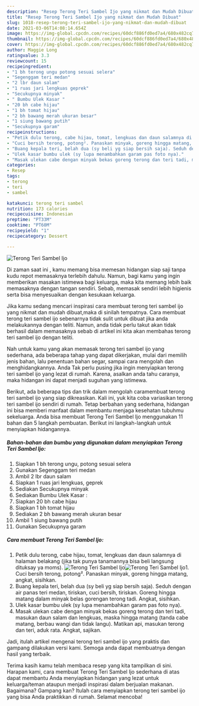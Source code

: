 ```yaml
---
description: "Resep Terong Teri Sambel Ijo yang nikmat dan Mudah Dibuat"
title: "Resep Terong Teri Sambel Ijo yang nikmat dan Mudah Dibuat"
slug: 1018-resep-terong-teri-sambel-ijo-yang-nikmat-dan-mudah-dibuat
date: 2021-03-06T14:08:14.654Z
image: https://img-global.cpcdn.com/recipes/60dcf886fd0ed7a4/680x482cq70/terong-teri-sambel-ijo-foto-resep-utama.jpg
thumbnail: https://img-global.cpcdn.com/recipes/60dcf886fd0ed7a4/680x482cq70/terong-teri-sambel-ijo-foto-resep-utama.jpg
cover: https://img-global.cpcdn.com/recipes/60dcf886fd0ed7a4/680x482cq70/terong-teri-sambel-ijo-foto-resep-utama.jpg
author: Maggie Long
ratingvalue: 3.3
reviewcount: 15
recipeingredient:
- "1 bh terong ungu potong sesuai selera"
- "Segenggam teri medan"
- "2 lbr daun salam"
- "1 ruas jari lengkuas geprek"
- "Secukupnya minyak"
- " Bumbu Ulek Kasar "
- "20 bh cabe hijau"
- "1 bh tomat hijau"
- "2 bh bawang merah ukuran besar"
- "1 siung bawang putih"
- "Secukupnya garam"
recipeinstructions:
- "Petik dulu terong, cabe hijau, tomat, lengkuas dan daun salamnya di halaman belakang (jika tak punya tanamannya bisa beli langsung dituksay ya moms)."
- "Cuci bersih terong, potong². Panaskan minyak, goreng hingga matang, angkat, sisihkan."
- "Buang kepala teri, belah dua (sy beli yg siap bersih saja). Seduh dengan air panas teri medan, tiriskan, cuci bersih, tiriskan. Goreng hingga matang dalam minyak belas gorengan terong tadi. Angkat, sisihkan."
- "Ulek kasar bumbu ulek (sy lupa menambahkan garam pas foto nya)."
- "Masak ulekan cabe dengan minyak bekas goreng terong dan teri tadi, masukan daun salam dan lengkuas, maska hingga matang (tanda cabe matang, berbau wangi dan tidak langu). Matikan api, masukan terong dan teri, aduk rata. Angkat, sajikan."
categories:
- Resep
tags:
- terong
- teri
- sambel

katakunci: terong teri sambel 
nutrition: 173 calories
recipecuisine: Indonesian
preptime: "PT33M"
cooktime: "PT60M"
recipeyield: "1"
recipecategory: Dessert

---
```



![Terong Teri Sambel Ijo](https://img-global.cpcdn.com/recipes/60dcf886fd0ed7a4/680x482cq70/terong-teri-sambel-ijo-foto-resep-utama.jpg)

Di zaman  saat ini , kamu memang bisa memesan hidangan siap saji tanpa kudu repot memasaknya terlebih dahulu. Namun, bagi kamu yang ingin memberikan masakan istimewa bagi keluarga, maka kita memang lebih baik memasaknya dengan tangan sendiri. Sebab, memasak sendiri lebih higienis serta bisa menyesuaikan dengan kesukaan keluarga.

Jika kamu sedang mencari inspirasi cara membuat terong teri sambel ijo yang nikmat dan mudah dibuat,maka di sinilah tempatnya. Cara membuat terong teri sambel ijo  sebenarnya tidak sulit untuk dibuat jika anda melakukannya dengan teliti. Namun, anda tidak perlu takut akan tidak berhasil dalam memasaknya 
sebab di artikel ini kita akan membahas terong teri sambel ijo dengan teliti.  



Nah untuk kamu yang akan memasak terong teri sambel ijo yang sederhana, ada beberapa tahap yang dapat dikerjakan, mulai dari memilih jenis bahan, lalu penentuan bahan segar, sampai cara mengolah dan menghidangkannya. Anda Tak perlu pusing jika ingin menyiapkan terong teri sambel ijo yang lezat di rumah. Karena, asalkan anda  tahu caranya, maka hidangan ini dapat menjadi suguhan yang istimewa.

Berikut, ada beberapa tips dan trik dalam mengolah caramembuat terong teri sambel ijo yang siap dikreasikan. Kali ini, yuk kita coba variasikan terong teri sambel ijo sendiri di rumah. Tetap berbahan yang sederhana, hidangan ini bisa memberi manfaat dalam membantu menjaga kesehatan tubuhmu sekeluarga. Anda bisa membuat Terong Teri Sambel Ijo menggunakan 11 bahan dan 5 langkah pembuatan. Berikut ini langkah-langkah untuk menyiapkan hidangannya.

<!--inarticleads1-->

##### Bahan-bahan dan bumbu yang digunakan dalam menyiapkan Terong Teri Sambel Ijo:

1. Siapkan 1 bh terong ungu, potong sesuai selera
1. Gunakan Segenggam teri medan
1. Ambil 2 lbr daun salam
1. Siapkan 1 ruas jari lengkuas, geprek
1. Sediakan Secukupnya minyak
1. Sediakan  Bumbu Ulek Kasar :
1. Siapkan 20 bh cabe hijau
1. Siapkan 1 bh tomat hijau
1. Sediakan 2 bh bawang merah ukuran besar
1. Ambil 1 siung bawang putih
1. Gunakan Secukupnya garam




<!--inarticleads2-->

##### Cara membuat Terong Teri Sambel Ijo:

1. Petik dulu terong, cabe hijau, tomat, lengkuas dan daun salamnya di halaman belakang (jika tak punya tanamannya bisa beli langsung dituksay ya moms).
<img src="https://img-global.cpcdn.com/steps/60888f23ab1c1776/160x128cq70/terong-teri-sambel-ijo-langkah-memasak-1-foto.jpg" alt="Terong Teri Sambel Ijo"><img src="https://img-global.cpcdn.com/steps/ba51988dfa517799/160x128cq70/terong-teri-sambel-ijo-langkah-memasak-1-foto.jpg" alt="Terong Teri Sambel Ijo">1. Cuci bersih terong, potong². Panaskan minyak, goreng hingga matang, angkat, sisihkan.
1. Buang kepala teri, belah dua (sy beli yg siap bersih saja). Seduh dengan air panas teri medan, tiriskan, cuci bersih, tiriskan. Goreng hingga matang dalam minyak belas gorengan terong tadi. Angkat, sisihkan.
1. Ulek kasar bumbu ulek (sy lupa menambahkan garam pas foto nya).
1. Masak ulekan cabe dengan minyak bekas goreng terong dan teri tadi, masukan daun salam dan lengkuas, maska hingga matang (tanda cabe matang, berbau wangi dan tidak langu). Matikan api, masukan terong dan teri, aduk rata. Angkat, sajikan.




Jadi, itulah artikel mengenai  terong teri sambel ijo  yang praktis dan gampang dilakukan versi kami. Semoga anda dapat membuatnya dengan hasil yang terbaik. 

Terima kasih kamu telah membaca resep yang kita tampilkan di sini. Harapan kami, cara membuat  Terong Teri Sambel Ijo sederhana di atas dapat membantu Anda menyiapkan hidangan yang lezat untuk keluarga/teman ataupun menjadi inspirasi dalam berjualan makanan. Bagaimana? Gampang kan? Itulah cara menyiapkan terong teri sambel ijo yang bisa Anda praktikkan di rumah. Selamat mencoba!

